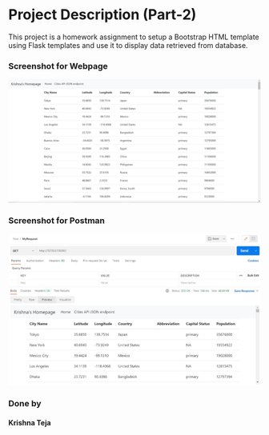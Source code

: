 # Project Description (Part-2)
This project is a homework assignment to setup a Bootstrap HTML template using Flask templates and use it to display data retrieved from database.

### Screenshot  for Webpage

![Webpage_with_db_content](screenshots/web_2.JPG)

### Screenshot for Postman
![postman](screenshots/postman_2.JPG)

### Done by
#### Krishna Teja
